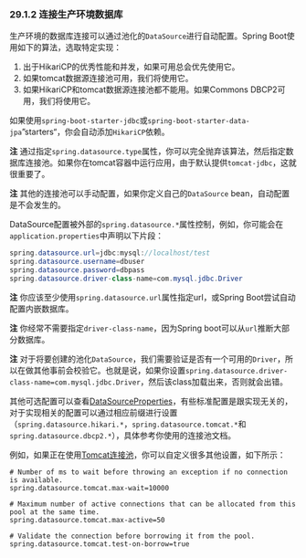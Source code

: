 ### 29.1.2 连接生产环境数据库

生产环境的数据库连接可以通过池化的`DataSource`进行自动配置。Spring Boot使用如下的算法，选取特定实现：

1. 出于HikariCP的优秀性能和并发，如果可用总会优先使用它。
2. 如果tomcat数据源连接池可用，我们将使用它。
3. 如果HikariCP和tomcat数据源连接池都不能用。如果Commons DBCP2可用，我们将使用它。

如果使用`spring-boot-starter-jdbc`或`spring-boot-starter-data-jpa`”starters“，你会自动添加`HikariCP`依赖。

**注** 通过指定`spring.datasource.type`属性，你可以完全抛弃该算法，然后指定数据库连接池。如果你在tomcat容器中运行应用，由于默认提供`tomcat-jdbc`，这就很重要了。

**注** 其他的连接池可以手动配置，如果你定义自己的`DataSource` bean，自动配置是不会发生的。

DataSource配置被外部的`spring.datasource.*`属性控制，例如，你可能会在`application.properties`中声明以下片段：
```java
spring.datasource.url=jdbc:mysql://localhost/test
spring.datasource.username=dbuser
spring.datasource.password=dbpass
spring.datasource.driver-class-name=com.mysql.jdbc.Driver
```
**注** 你应该至少使用`spring.datasource.url`属性指定url，或Spring Boot尝试自动配置内嵌数据库。

**注** 你经常不需要指定`driver-class-name`，因为Spring boot可以从`url`推断大部分数据库。

**注** 对于将要创建的池化`DataSource`，我们需要验证是否有一个可用的`Driver`，所以在做其他事前会校验它。也就是说，如果你设置`spring.datasource.driver-class-name=com.mysql.jdbc.Driver`，然后该class加载出来，否则就会出错。

其他可选配置可以查看[DataSourceProperties](https://github.com/spring-projects/spring-boot/tree/v2.0.0.RELEASE/spring-boot-autoconfigure/src/main/java/org/springframework/boot/autoconfigure/jdbc/DataSourceProperties.java)，有些标准配置是跟实现无关的，对于实现相关的配置可以通过相应前缀进行设置（`spring.datasource.hikari.*`，`spring.datasource.tomcat.*`和`spring.datasource.dbcp2.*`），具体参考你使用的连接池文档。

例如，如果正在使用[Tomcat连接池](http://tomcat.apache.org/tomcat-8.0-doc/jdbc-pool.html#Common_Attributes)，你可以自定义很多其他设置，如下所示：
```properties
# Number of ms to wait before throwing an exception if no connection is available.
spring.datasource.tomcat.max-wait=10000

# Maximum number of active connections that can be allocated from this pool at the same time.
spring.datasource.tomcat.max-active=50

# Validate the connection before borrowing it from the pool.
spring.datasource.tomcat.test-on-borrow=true
```
